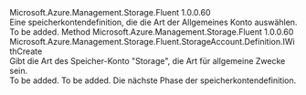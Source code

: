 <Type Name="IWithGeneralPurposeAccountKind" FullName="Microsoft.Azure.Management.Storage.Fluent.StorageAccount.Definition.IWithGeneralPurposeAccountKind">
  <TypeSignature Language="C#" Value="public interface IWithGeneralPurposeAccountKind" />
  <TypeSignature Language="ILAsm" Value=".class public interface auto ansi abstract IWithGeneralPurposeAccountKind" />
  <TypeSignature Language="DocId" Value="T:Microsoft.Azure.Management.Storage.Fluent.StorageAccount.Definition.IWithGeneralPurposeAccountKind" />
  <TypeSignature Language="VB.NET" Value="Public Interface IWithGeneralPurposeAccountKind" />
  <TypeSignature Language="F#" Value="type IWithGeneralPurposeAccountKind = interface" />
  <AssemblyInfo>
    <AssemblyName>Microsoft.Azure.Management.Storage.Fluent</AssemblyName>
    <AssemblyVersion>1.0.0.60</AssemblyVersion>
  </AssemblyInfo>
  <Interfaces />
  <Docs>
    <summary>
            Eine speicherkontendefinition, die die Art der Allgemeines Konto auswählen.
            </summary>
    <remarks>To be added.</remarks>
  </Docs>
  <Members>
    <Member MemberName="WithGeneralPurposeAccountKind">
      <MemberSignature Language="C#" Value="public Microsoft.Azure.Management.Storage.Fluent.StorageAccount.Definition.IWithCreate WithGeneralPurposeAccountKind ();" />
      <MemberSignature Language="ILAsm" Value=".method public hidebysig newslot virtual instance class Microsoft.Azure.Management.Storage.Fluent.StorageAccount.Definition.IWithCreate WithGeneralPurposeAccountKind() cil managed" />
      <MemberSignature Language="DocId" Value="M:Microsoft.Azure.Management.Storage.Fluent.StorageAccount.Definition.IWithGeneralPurposeAccountKind.WithGeneralPurposeAccountKind" />
      <MemberSignature Language="VB.NET" Value="Public Function WithGeneralPurposeAccountKind () As IWithCreate" />
      <MemberSignature Language="F#" Value="abstract member WithGeneralPurposeAccountKind : unit -&gt; Microsoft.Azure.Management.Storage.Fluent.StorageAccount.Definition.IWithCreate" Usage="iWithGeneralPurposeAccountKind.WithGeneralPurposeAccountKind " />
      <MemberType>Method</MemberType>
      <AssemblyInfo>
        <AssemblyName>Microsoft.Azure.Management.Storage.Fluent</AssemblyName>
        <AssemblyVersion>1.0.0.60</AssemblyVersion>
      </AssemblyInfo>
      <ReturnValue>
        <ReturnType>Microsoft.Azure.Management.Storage.Fluent.StorageAccount.Definition.IWithCreate</ReturnType>
      </ReturnValue>
      <Parameters />
      <Docs>
        <summary>
            Gibt die Art des Speicher-Konto "Storage", die Art für allgemeine Zwecke sein.
            </summary>
        <returns>To be added.</returns>
        <remarks>To be added.</remarks>
        <return>Die nächste Phase der speicherkontendefinition.</return>
      </Docs>
    </Member>
  </Members>
</Type>